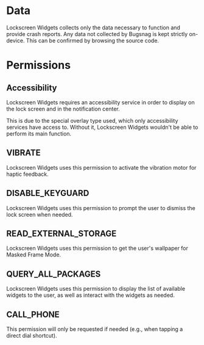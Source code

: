# Data
Lockscreen Widgets collects only the data necessary to function and provide crash reports. Any data not collected by Bugsnag is kept strictly on-device. This can be confirmed by browsing the source code.

# Permissions
## Accessibility
Lockscreen Widgets requires an accessibility service in order to display on the lock screen and in the notification center.

This is due to the special overlay type used, which only accessibility services have access to. Without it, Lockscreen Widgets wouldn't be able to perform its main function.

## VIBRATE
Lockscreen Widgets uses this permission to activate the vibration motor for haptic feedback.

## DISABLE_KEYGUARD
Lockscreen Widgets uses this permission to prompt the user to dismiss the lock screen when needed.

## READ_EXTERNAL_STORAGE
Lockscreen Widgets uses this permission to get the user's wallpaper for Masked Frame Mode.

## QUERY_ALL_PACKAGES
Lockscreen Widgets uses this permission to display the list of available widgets to the user, as well as interact with the widgets as needed.

## CALL_PHONE
This permission will only be requested if needed (e.g., when tapping a direct dial shortcut).